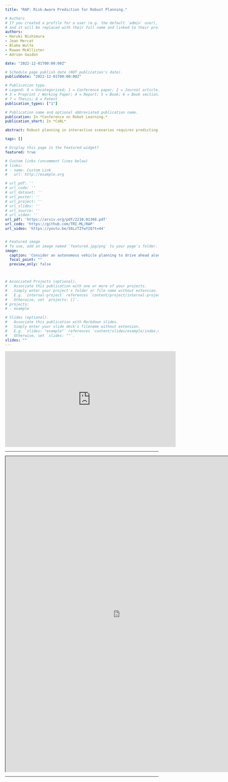 ```yaml
---
title: "RAP: Risk-Aware Prediction for Robust Planning."

# Authors
# If you created a profile for a user (e.g. the default `admin` user), write the username (folder name) here 
# and it will be replaced with their full name and linked to their profile.
authors:
- Haruki Nishimura
- Jean Mercat 
- Blake Wulfe
- Rowan McAllister
- Adrien Gaidon

date: "2022-12-01T00:00:00Z"

# Schedule page publish date (NOT publication's date).
publishDate: "2022-12-01T00:00:00Z"

# Publication type.
# Legend: 0 = Uncategorized; 1 = Conference paper; 2 = Journal article;
# 3 = Preprint / Working Paper; 4 = Report; 5 = Book; 6 = Book section;
# 7 = Thesis; 8 = Patent
publication_types: ["1"]

# Publication name and optional abbreviated publication name.
publication: In *Conference on Robot Learning.*
publication_short: In *CoRL*

abstract: Robust planning in interactive scenarios requires predicting the uncertain future to make risk-aware decisions. Unfortunately, due to long-tail safety-critical events, the risk is often under-estimated by finite-sampling approximations of probabilistic motion forecasts. This can lead to overconfident and unsafe robot behavior, even with robust planners. Instead of assuming full prediction coverage that robust planners require, we propose to make prediction itself risk-aware. We introduce a new prediction objective to learn a risk-biased distribution over trajectories, so that risk evaluation simplifies to an expected cost estimation under this biased distribution. This reduces the sample complexity of the risk estimation during online planning, which is needed for safe real-time performance. Evaluation results in a didactic simulation environment and on a real-world dataset demonstrate the effectiveness of our approach. The code and a demo are available.

tags: []

# Display this page in the Featured widget?
featured: true

# Custom links (uncomment lines below)
# links:
# - name: Custom Link
#   url: http://example.org

# url_pdf: ''
# url_code: ''
# url_dataset: ''
# url_poster: ''
# url_project: ''
# url_slides: ''
# url_source: ''
# url_video: ''
url_pdf: 'https://arxiv.org/pdf/2210.01368.pdf'
url_code: 'https://github.com/TRI-ML/RAP'
url_video: 'https://youtu.be/56LzTZfwY2Q?t=44'


# Featured image
# To use, add an image named `featured.jpg/png` to your page's folder. 
image:
  caption: 'Consider an autonomous vehicle planning to drive ahead along the arrow. In this example, the biker has 95% chance to turn right and 5% chance to cross the road. Should 95% of the samples from a trajectory forecasting model point towards turning right? How to estimate the risk for the autonomous vehicle? How to capture the dangerous events?'
  focal_point: ""
  preview_only: false



# Associated Projects (optional).
#   Associate this publication with one or more of your projects.
#   Simply enter your project's folder or file name without extension.
#   E.g. `internal-project` references `content/project/internal-project/index.md`.
#   Otherwise, set `projects: []`.
# projects:
# - example

# Slides (optional).
#   Associate this publication with Markdown slides.
#   Simply enter your slide deck's filename without extension.
#   E.g. `slides: "example"` references `content/slides/example/index.md`.
#   Otherwise, set `slides: ""`.
slides: ""
---
```


<iframe width="560" height="315" src="https://www.youtube.com/embed/56LzTZfwY2Q?start=44" title="YouTube video player" frameborder="0" allow="accelerometer; autoplay; clipboard-write; encrypted-media; gyroscope; picture-in-picture; web-share" allowfullscreen></iframe>

---
<style>
#wrap { width: 850px; height: 1040px; padding: 0; overflow: hidden; }
#frame { width: 1500px; height: 2080px; border: 1px solid black; }
#frame { zoom: 0.5; -moz-transform: scale(0.5); -moz-transform-origin: 0 0; }
</style>

<div id="wrap">
<iframe
  id="frame"
  src="https://tri-ml-risk-biased-prediction.hf.space"
></iframe>
</div>

---
